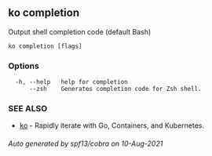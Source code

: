 ## ko completion

Output shell completion code (default Bash)

```
ko completion [flags]
```

### Options

```
  -h, --help   help for completion
      --zsh    Generates completion code for Zsh shell.
```

### SEE ALSO

* [ko](ko.md)	 - Rapidly iterate with Go, Containers, and Kubernetes.

###### Auto generated by spf13/cobra on 10-Aug-2021
